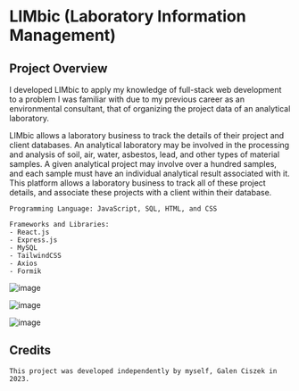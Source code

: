 # LIMbic (Laboratory Information Management)

## Project Overview

I developed LIMbic to apply my knowledge of full-stack web development to a problem I was familiar with due to my previous career as an environmental consultant, that of organizing the project data of an analytical laboratory.

LIMbic allows a laboratory business to track the details of their project and client databases. An analytical laboratory may be involved in the processing and analysis of soil, air, water, asbestos, lead, and other types of material samples. A given analytical project may involve over a hundred samples, and each sample must have an individual analytical result associated with it. This platform allows a laboratory business to track all of these project details, and associate these projects with a client within their database.

    Programming Language: JavaScript, SQL, HTML, and CSS
    
    Frameworks and Libraries: 
    - React.js
    - Express.js
    - MySQL
    - TailwindCSS
    - Axios
    - Formik

![image](https://github.com/galenczk/LIMbic/assets/73518586/bd84db80-4745-4b2b-b891-c9101a788b2b)

![image](https://github.com/galenczk/LIMbic/assets/73518586/ede4de1f-c0e5-45fa-8ad5-6cfc32836057)

![image](https://github.com/galenczk/LIMbic/assets/73518586/9a83674b-27ff-4f6e-ac15-eab743e57cdd)

## Credits

    This project was developed independently by myself, Galen Ciszek in 2023.
